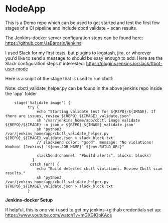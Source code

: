 # NodeApp

This is a Demo repo which can be used to get started and test the first few stages of a CI pipeline and include cbctl validate + scan results.

The Jenkins-docker server configuration steps can be found here: https://github.com/JaBarosin/jenkins

I used Slack for my first tests, but plugins to logstash, jira, or wherever you'd like to send a message to should be easy enough to add.  Here are the Slack configuration steps if interested: https://plugins.jenkins.io/slack/#bot-user-mode

Here is a snipit of the stage that is used to run cbctl:

Note: cbctl_validate_helper.py can be found in the above jenkins repo inside the 'app' folder

```
    stage('Validate image') {
          try {
              echo "Starting validate test for ${REPO}/${IMAGE}. If there are issues, review ${REPO}_${IMAGE}_validate.json"
              sh '/var/jenkins_home/app/cbctl image validate ${REPO}/${IMAGE} -o json > ${REPO}_${IMAGE}_validate.json'
              sh 'python3 /var/jenkins_home/app/cbctl_validate_helper.py ${REPO}_${IMAGE}_validate.json > slack_block.txt' 
              // slackSend color: "good", message: "No violations! Woohoo! [Jenkins] '${env.JOB_NAME}' ${env.BUILD_URL}"  
               
              slackSend(channel: "#build-alerts", blocks: blocks)
            } 
           catch (err) { 
              echo "Build detected cbctl violations. Review Cbctl scan results." 
              sh 'python3 /var/jenkins_home/app/cbctl_validate_helper.py ${REPO}_${IMAGE}_validate.json > slack_block.txt'
          }
```

**Jenkins-docker Setup**

If helpful, this is one vid i used to get my jenkins->github credentials set up: https://www.youtube.com/watch?v=mGXGIOpKAos

